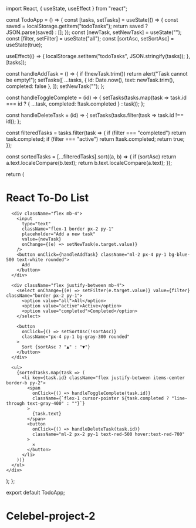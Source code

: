 import React, { useState, useEffect } from "react";

const TodoApp = () => {
  const [tasks, setTasks] = useState(() => {
    const saved = localStorage.getItem("todoTasks");
    return saved ? JSON.parse(saved) : [];
  });
  const [newTask, setNewTask] = useState("");
  const [filter, setFilter] = useState("all");
  const [sortAsc, setSortAsc] = useState(true);

  useEffect(() => {
    localStorage.setItem("todoTasks", JSON.stringify(tasks));
  }, [tasks]);

  const handleAddTask = () => {
    if (!newTask.trim()) return alert("Task cannot be empty!");
    setTasks([
      ...tasks,
      { id: Date.now(), text: newTask.trim(), completed: false },
    ]);
    setNewTask("");
  };

  const handleToggleComplete = (id) => {
    setTasks(tasks.map(task => task.id === id ? { ...task, completed: !task.completed } : task));
  };

  const handleDeleteTask = (id) => {
    setTasks(tasks.filter(task => task.id !== id));
  };

  const filteredTasks = tasks.filter(task => {
    if (filter === "completed") return task.completed;
    if (filter === "active") return !task.completed;
    return true;
  });

  const sortedTasks = [...filteredTasks].sort((a, b) => {
    if (sortAsc) return a.text.localeCompare(b.text);
    return b.text.localeCompare(a.text);
  });

  return (
    <div className="p-4 max-w-md mx-auto">
      <h1 className="text-2xl font-bold mb-4">React To-Do List</h1>

      <div className="flex mb-4">
        <input
          type="text"
          className="flex-1 border px-2 py-1"
          placeholder="Add a new task"
          value={newTask}
          onChange={(e) => setNewTask(e.target.value)}
        />
        <button onClick={handleAddTask} className="ml-2 px-4 py-1 bg-blue-500 text-white rounded">
          Add
        </button>
      </div>

      <div className="flex justify-between mb-4">
        <select onChange={(e) => setFilter(e.target.value)} value={filter} className="border px-2 py-1">
          <option value="all">All</option>
          <option value="active">Active</option>
          <option value="completed">Completed</option>
        </select>

        <button
          onClick={() => setSortAsc(!sortAsc)}
          className="px-4 py-1 bg-gray-300 rounded"
        >
          Sort {sortAsc ? "▲" : "▼"}
        </button>
      </div>

      <ul>
        {sortedTasks.map(task => (
          <li key={task.id} className="flex justify-between items-center border-b py-2">
            <span
              onClick={() => handleToggleComplete(task.id)}
              className={`flex-1 cursor-pointer ${task.completed ? "line-through text-gray-400" : ""}`}
            >
              {task.text}
            </span>
            <button
              onClick={() => handleDeleteTask(task.id)}
              className="ml-2 px-2 py-1 text-red-500 hover:text-red-700"
            >
              ✕
            </button>
          </li>
        ))}
      </ul>
    </div>
  );
};

export default TodoApp;
# Celebel-project-2
